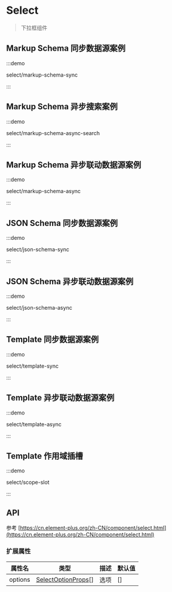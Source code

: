 # Select

> 下拉框组件

## Markup Schema 同步数据源案例

:::demo

select/markup-schema-sync

:::

## Markup Schema 异步搜索案例

:::demo

select/markup-schema-async-search

:::

## Markup Schema 异步联动数据源案例

:::demo

select/markup-schema-async

:::

## JSON Schema 同步数据源案例

:::demo

select/json-schema-sync

:::

## JSON Schema 异步联动数据源案例

:::demo

select/json-schema-async

:::

## Template 同步数据源案例

:::demo

select/template-sync

:::

## Template 异步联动数据源案例

:::demo

select/template-async

:::

## Template 作用域插槽

:::demo

select/scope-slot

:::

## API

参考 [https://cn.element-plus.org/zh-CN/component/select.html](https://cn.element-plus.org/zh-CN/component/select.html)

### 扩展属性

| 属性名  | 类型     | 描述 | 默认值 |
| ------- | ------------------- | ---- | ------ |
| options | [SelectOptionProps](https://cn.element-plus.org/zh-CN/component/select.html#option-%E5%B1%9E%E6%80%A7)[] | 选项 | []     |
